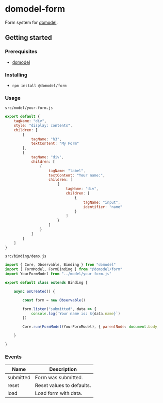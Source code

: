 # domodel-form

Form system for [domodel](https://github.com/thoughtsunificator/domodel).

## Getting started

### Prerequisites

- [domodel](https://github.com/thoughtsunificator/domodel)

### Installing

- ``npm install @domodel/form``

### Usage

``src/model/your-form.js``
```javascript
export default {
	tagName: "div",
	style: "display: contents",
	children: [
		{
			tagName: "h3",
			textContent: "My Form"
		},
		{
			tagName: "div",
			children: [
				{
					tagName: "label",
					textContent: "Your name:",
					children: [
						{
							tagName: "div",
							children: [
								{
									tagName: "input",
									identifier: "name"
								}
							]
						}
					]
				}
			]
		}
	]
}
```

``src/binding/demo.js``
```javascript
import { Core, Observable, Binding } from "domodel"
import { FormModel, FormBinding } from "@domodel/form"
import YourFormModel from "../model/your-form.js"

export default class extends Binding {

	async onCreated() {

		const form = new Observable()

		form.listen("submitted", data => {
			console.log(`Your name is: ${data.name}`)
		})

		Core.run(FormModel(YourFormModel), { parentNode: document.body, binding: new FormBinding({ observable: form }) })

	}

}

```

### Events

| Name       | Description      
| ---------- |----------------------
| submitted  | Form was submitted.
| reset      | Reset values to defaults.     
| load       | Load form with data.     

